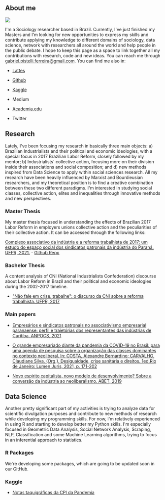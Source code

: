 <div class="row">
  <div class="col-md-4" markdown="1">
  
  ## About me

  ![](profile-pic.png)

I'm a Sociology researcher based in Brazil. Currently, I've just finished my Masters and I'm looking for new opportunities to express my skills and contribute applying my knowledge to different domains of sociology, data science, network with researchers all around the world and help people in the public debate. I hope to keep this page as a space to link together all my contributions with research, code and new ideas. You can reach me through <gabriel.pistelli.ferreira@gmail.com>. You can find me also in:

- [Lattes](http://buscatextual.cnpq.br/buscatextual/visualizacv.do?id=K2138347Y9)
- [Github](https://github.com/gpistelli/)
- [Kaggle](https://www.kaggle.com/gabrielpistelli)
- Medium
- [Academia.edu](https://ufpr.academia.edu/GabrielPistelliFerreira)
- Twitter
  </div>
  <div class="col-md-8" markdown="1">

  ## Research
  Lately, I've been focusing my research in basically three main objects: a) Brazilian Industrialists and their political and economic ideologies, with a special focus in 2017 Brazilian Labor Reform, closely followed by my mentor; b) Industrialists' collective action, focusing more on their division inside their associations and social composition; and d) new methods inspired from Data Science to apply within social sciences research. All my research have been heavily influenced by Marxist and Bourdieusian researchers, and my theoretical position is to find a creative combination between these two different paradigms. I'm interested in studying social classes, collective action, elites and inequalities through innovative methods and new perspectives.
  
  ### Master Thesis
  My master thesis focused in understanding the effects of Brazilian 2017 Labor Reform in employers unions collective action and the peculiarities of their collective action. It can be accessed through the following links:
  
  [Complexo associativo da indústria e a reforma trabalhista de 2017: um estudo do espaço social dos sindicatos patronais da indústria do Paraná. UFPR, 2021.](https://acervodigital.ufpr.br/handle/1884/74947) - [Github Repo](https://github.com/gpistelli/comp-assoc-ind-ref-trab)
  
  ### Bachelor Thesis

  A content analysis of CNI (National Industrialists Confederation) discourse about Labor Reform in Brazil and their political and economic ideologies during the 2002-2017 timeline.
  
  - ["Não fale em crise, trabalhe": o discurso da CNI sobre a reforma trabalhista. UFPR, 2017]()
  
  ### Main papers

  - [Empresários e sindicatos patronais no associativismo empresarial paranaense: perfil e trajetórias dos representantes das indústrias de Curitiba. ANPOCS, 2021](https://www.anpocs2021.sinteseeventos.com.br/atividade/view?q=YToyOntzOjY6InBhcmFtcyI7czozNjoiYToxOntzOjEyOiJJRF9BVElWSURBREUiO3M6MzoiMjMzIjt9IjtzOjE6ImgiO3M6MzI6IjBhZTQ5ZTllY2ExZWU5MzYyZGZjMmEwNTJlMjllMzY4Ijt9&ID_ATIVIDADE=233)

  - [O grande empresariado diante da pandemia da COVID-19 no Brasil: para uma agenda de pesquisa sobre a organização das classes dominantes no contexto neoliberal. In: COSTA, Alexandre Bernardino; CARVALHO, Claudiane Silva. (Org.). Desigualdade, crise sanitária e direitos. 1ed.Rio de Janeiro: Lumen Juris, 2021, p. 171-202](https://www.amazon.com.br/dp/B098FDSFPX/ref=cm_sw_r_wa_awdb_WNFDFWZJZ1GDG18EDXAH)

  - [Novo espirito capitalista, novo modelo de desenvolvimento? Sobre a conversão da indústria ao
neoliberalismo. ABET, 2019](https://www.abet2019.sinteseeventos.com.br/simposio/view?ID_SIMPOSIO=8)

  ## Data Science
  
  Another pretty significant part of my activities is trying to analyze data for scientific divulgation purposes and contribute to new methods of research while developing my programming skills. For now, I'm relatively experienced in using R and starting to develop better my Python skills. I'm especially focused in Geometric Data Analysis, Social Network Analysis, Scraping, NLP, Classification and some Machine Learning algorithms, trying to focus in an inferential approach to statistics.
  
  ### R Packages
  
    We're developing some packages, which are going to be updated soon in our GitHub.
    
  ### Kaggle

  - [Notas taquigráficas da CPI da Pandemia](https://www.kaggle.com/datasets/gabrielpistelli/notas-taquigrficas-da-cpi-da-covid)

  </div>
</div>
